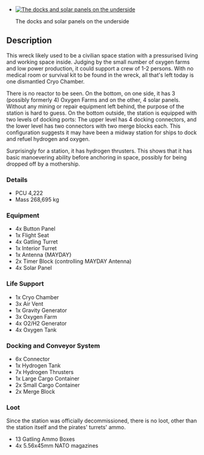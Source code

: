     
*   [![The docks and solar panels on the underside](https://spaceengineers.wiki.gg/images/thumb/EncounterMushStation-underside-dock-solar-panels.jpg/90px-EncounterMushStation-underside-dock-solar-panels.jpg?1c076f)](https://spaceengineers.wiki.gg/wiki/File:EncounterMushStation-underside-dock-solar-panels.jpg "The docks and solar panels on the underside")
    
    The docks and solar panels on the underside
    

## Description

This wreck likely used to be a civilian space station with a pressurised living and working space inside. Judging by the small number of oxygen farms and low power production, it could support a crew of 1-2 persons. With no medical room or survival kit to be found in the wreck, all that's left today is one dismantled Cryo Chamber.

There is no reactor to be seen. On the bottom, on one side, it has 3 (possibly formerly 4) Oxygen Farms and on the other, 4 solar panels. Without any mining or repair equipment left behind, the purpose of the station is hard to guess. On the bottom outside, the station is equipped with two levels of docking ports: The upper level has 4 docking connectors, and the lower level has two connectors with two merge blocks each. This configuration suggests it may have been a midway station for ships to dock and refuel hydrogen and oxygen.

Surprisingly for a station, it has hydrogen thrusters. This shows that it has basic manoevering ability before anchoring in space, possibly for being dropped off by a mothership.

### Details

*   PCU 4,222
*   Mass 268,695 kg

### Equipment

*   4x Button Panel
*   1x Flight Seat
*   4x Gatling Turret
*   1x Interior Turret
*   1x Antenna {MAYDAY}
*   2x Timer Block (controlling MAYDAY Antenna)
*   4x Solar Panel

### Life Support

*   1x Cryo Chamber
*   3x Air Vent
*   1x Gravity Generator
*   3x Oxygen Farm
*   4x O2/H2 Generator
*   4x Oxygen Tank

### Docking and Conveyor System

*   6x Connector
*   1x Hydrogen Tank
*   7x Hydrogen Thrusters
*   1x Large Cargo Container
*   2x Small Cargo Container
*   2x Merge Block

### Loot

Since the station was officially decommissioned, there is no loot, other than the station itself and the pirates' turrets' ammo.

*   13 Gatling Ammo Boxes
*   4x 5.56x45mm NATO magazines